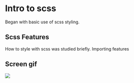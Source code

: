 
<h1> Intro to scss </h1>

Began with basic use of scss styling.

<h2> Scss Features </h2>

How to style with scss was studied briefly. Importing features 

<h2> Screen gif </h2>

![](screen.gif)

